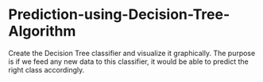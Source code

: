 # Prediction-using-Decision-Tree-Algorithm
Create the Decision Tree classifier and visualize it graphically.
The purpose is if we feed any new data to this classifier, it would be able to predict the right class accordingly.
